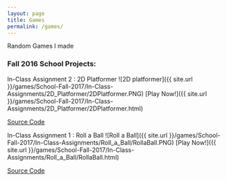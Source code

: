 ```yaml
---
layout: page
title: Games
permalink: /games/
---
```


Random Games I made

### Fall 2016 School Projects:

In-Class Assignment 2 : 2D Platformer
![2D platformer]({{ site.url }}/games/School-Fall-2017/In-Class-Assignments/2D_Platformer/2DPlatformer.PNG)
[Play Now!]({{ site.url }}/games/School-Fall-2017/In-Class-Assignments/2D_Platformer/2DPlatformer.html)

[Source Code](https://github.com/Sindiewen/In-Class-Assignment-2-2D-Platformer-CS-214U)



In-Class Assignment 1 : Roll a Ball
![Roll a Ball]({{ site.url }}/games/School-Fall-2017/In-Class-Assignments/Roll_a_Ball/RollaBall.PNG)
[Play Now!]({{ site.url }}/games/School-Fall-2017/In-Class-Assignments/Roll_a_Ball/RollaBall.html)

[Source Code](https://github.com/Sindiewen/In-Class-Assignment-1-Roll-a-Ball-CS-214U)


